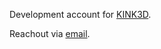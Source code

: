 Development account for [KINK3D](https://kink3d.com/).

Reachout via [email](mailto:dev.kink3d@gmail.com).
